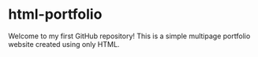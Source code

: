 # html-portfolio
Welcome to my first GitHub repository!
This is a simple multipage portfolio website created using only HTML.
